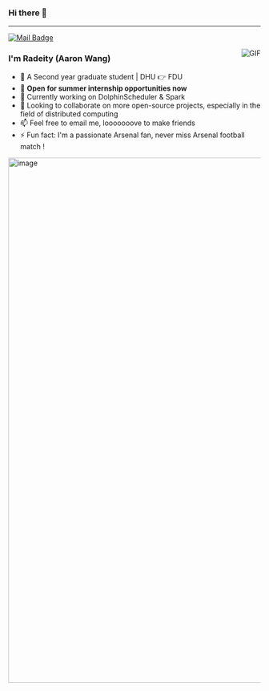 ### Hi there 👋
---
[![Mail Badge](https://img.shields.io/badge/E--mail-wangweirao16%40gmail.com-purple.svg)](mailto:wangweirao16@gmail.com)

<img align="right" alt="GIF" src="https://github-readme-stats.vercel.app/api?username=Radeity&theme=omni&count_private=true&card_width=200" />

### I'm Radeity (Aaron Wang)

- 🏫 A Second year graduate student | DHU 👉 FDU 
- 🏃 **Open for summer internship opportunities now**
- 🔭 Currently working on DolphinScheduler & Spark
- 🌱 Looking to collaborate on more open-source projects, especially in the field of distributed computing
- 📫 Feel free to email me, looooooove to make friends
- ⚡ Fun fact: I'm a passionate Arsenal fan, never miss Arsenal football match !

<img width="1047" alt="image" src="https://user-images.githubusercontent.com/45198818/226109815-91016d0e-e919-44dc-8371-8990ac4269e6.png">


